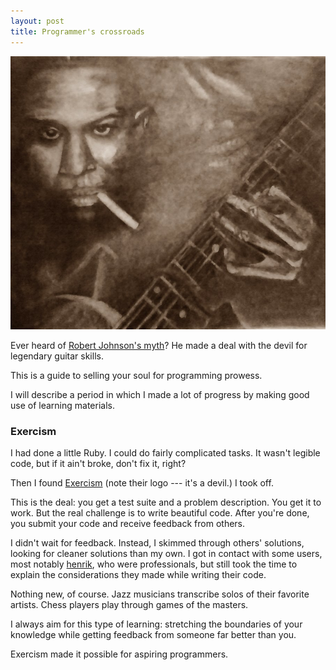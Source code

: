 ```yaml
---
layout: post
title: Programmer's crossroads
---
```


![Robert Johnson](/pictures/robert_johnson.jpg)

Ever heard of [Robert Johnson's myth](http://crossroads.stormloader.com/)? He made a deal with the devil for legendary guitar skills. 

This is a guide to selling your soul for programming prowess.

I will describe a period in which I made a lot of progress by making good use of learning materials.

### Exercism

I had done a little Ruby. I could do fairly complicated tasks. It wasn't legible code, but if it ain't broke, don't fix it, right?

Then I found [Exercism](http://exercism.io/) (note their logo --- it's a devil.) I took off.

This is the deal: you get a test suite and a problem description. You get it to work. But the real challenge is to write beautiful code. After you're done, you submit your code and receive feedback from others.

I didn't wait for feedback. Instead, I skimmed through others' solutions, looking for cleaner solutions than my own. I got in contact with some users, most notably [henrik](http://exercism.io/henrik), who were professionals, but still took the time to explain the considerations they made while writing their code.

Nothing new, of course. Jazz musicians transcribe solos of their favorite artists. Chess players play through games of the masters.

I always aim for this type of learning: stretching the boundaries of your knowledge while getting feedback from someone far better than you.

Exercism made it possible for aspiring programmers.